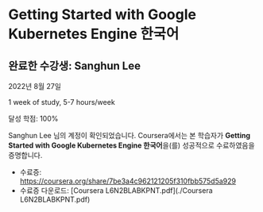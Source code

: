 
# Getting Started with Google Kubernetes Engine 한국어

## 완료한 수강생: Sanghun Lee

2022년 8월 27일

1 week of study, 5-7 hours/week

달성 학점: 100%

Sanghun Lee 님의 계정이 확인되었습니다. Coursera에서는 본 학습자가 **Getting Started with Google Kubernetes Engine 한국어**을(를) 성공적으로 수료하였음을 증명합니다.

* 수료증: https://coursera.org/share/7be3a4c962121205f310fbb575d5a929
* 수료증 다운로드: [Coursera L6N2BLABKPNT.pdf](./Coursera L6N2BLABKPNT.pdf)
